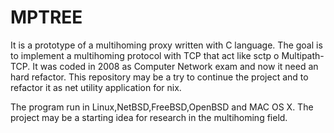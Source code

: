 # MPTREE

It is a prototype of a multihoming proxy written with C language. The goal is to implement a multihoming protocol with TCP that act like sctp o Multipath-TCP. It was coded in 2008 as Computer Network exam and now it need an hard refactor. This repository may be a try to continue the project and to refactor it as net utility application for nix. 

The program run in Linux,NetBSD,FreeBSD,OpenBSD and MAC OS X. The project may be a starting idea for research in the multihoming field.
